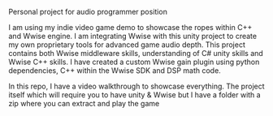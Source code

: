 Personal project for audio programmer position

I am using my indie video game demo to showcase the ropes within C++ and Wwise engine. I am integrating Wwise with this unity project to create my own proprietary tools for advanced game audio depth. This project contains both Wwise middleware skills, understanding of C# unity skills and Wwise C++ skills. I have created a custom Wwise gain plugin using python dependencies, C++ within the Wwise SDK and DSP math code.

In this repo, I have a video walkthrough to showcase everything.
The project itself which will require you to have unity & Wwise but I have a folder with a zip where you can extract and play the game

